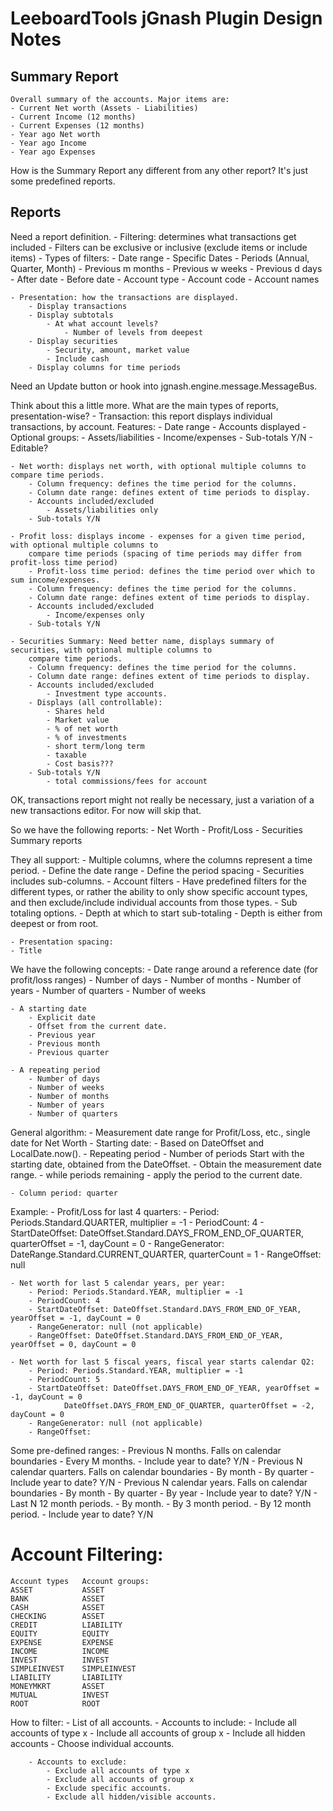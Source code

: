 # LeeboardTools jGnash Plugin Design Notes
## Summary Report
    Overall summary of the accounts. Major items are:
    - Current Net worth (Assets - Liabilities)
    - Current Income (12 months)
    - Current Expenses (12 months)
    - Year ago Net worth
    - Year ago Income
    - Year ago Expenses

How is the Summary Report any different from any other report?
It's just some predefined reports.

## Reports
Need a report definition.
    - Filtering: determines what transactions get included
        - Filters can be exclusive or inclusive (exclude items or include items)
        - Types of filters:
            - Date range
                - Specific Dates
                - Periods (Annual, Quarter, Month)
                - Previous m months
                - Previous w weeks
                - Previous d days
                - After date
                - Before date
            - Account type
            - Account code
            - Account names

    - Presentation: how the transactions are displayed.
        - Display transactions
        - Display subtotals
            - At what account levels?
                - Number of levels from deepest
        - Display securities
            - Security, amount, market value
            - Include cash
        - Display columns for time periods


Need an Update button or hook into jgnash.engine.message.MessageBus.


Think about this a little more. What are the main types of reports, presentation-wise?
    - Transaction: this report displays individual transactions, by account. 
        Features:
        - Date range
        - Accounts displayed
            - Optional groups:
                - Assets/liabilities
                - Income/expenses
        - Sub-totals Y/N
        - Editable?

    - Net worth: displays net worth, with optional multiple columns to compare time periods.
        - Column frequency: defines the time period for the columns.
        - Column date range: defines extent of time periods to display.
        - Accounts included/excluded
            - Assets/liabilities only
        - Sub-totals Y/N

    - Profit loss: displays income - expenses for a given time period, with optional multiple columns to
        compare time periods (spacing of time periods may differ from profit-loss time period)
        - Profit-loss time period: defines the time period over which to sum income/expenses.
        - Column frequency: defines the time period for the columns.
        - Column date range: defines extent of time periods to display.
        - Accounts included/excluded
            - Income/expenses only
        - Sub-totals Y/N

    - Securities Summary: Need better name, displays summary of securities, with optional multiple columns to
        compare time periods.
        - Column frequency: defines the time period for the columns.
        - Column date range: defines extent of time periods to display.
        - Accounts included/excluded
            - Investment type accounts.
        - Displays (all controllable):
            - Shares held
            - Market value
            - % of net worth
            - % of investments
            - short term/long term
            - taxable
            - Cost basis???
        - Sub-totals Y/N
            - total commissions/fees for account

OK, transactions report might not really be necessary, just a variation of a new transactions editor. For
now will skip that.

So we have the following reports:
    - Net Worth
    - Profit/Loss
    - Securities Summary reports

They all support:
    - Multiple columns, where the columns represent a time period.
        - Define the date range
        - Define the period spacing
    - Securities includes sub-columns.
    - Account filters
        - Have predefined filters for the different types, or rather the ability to only
            show specific account types, and then exclude/include individual accounts
            from those types.
    - Sub totaling options.
        - Depth at which to start sub-totaling
            - Depth is either from deepest or from root.
    
    - Presentation spacing:
    - Title


We have the following concepts:
    - Date range around a reference date (for profit/loss ranges)
        - Number of days
        - Number of months
        - Number of years
        - Number of quarters
        - Number of weeks

    - A starting date
        - Explicit date
        - Offset from the current date.
        - Previous year
        - Previous month
        - Previous quarter

    - A repeating period
        - Number of days
        - Number of weeks
        - Number of months
        - Number of years
        - Number of quarters

General algorithm:
    - Measurement date range for Profit/Loss, etc., single date for Net Worth
    - Starting date:
        - Based on DateOffset and LocalDate.now().
    - Repeating period
    - Number of periods
    Start with the starting date, obtained from the DateOffset.
        - Obtain the measurement date range.
        - while periods remaining
        - apply the period to the current date.

    - Column period: quarter


Example:
    - Profit/Loss for last 4 quarters:
        - Period: Periods.Standard.QUARTER, multiplier = -1
        - PeriodCount: 4
        - StartDateOffset: DateOffset.Standard.DAYS_FROM_END_OF_QUARTER, quarterOffset = -1, dayCount = 0
        - RangeGenerator: DateRange.Standard.CURRENT_QUARTER, quarterCount = 1
        - RangeOffset: null

    - Net worth for last 5 calendar years, per year:
        - Period: Periods.Standard.YEAR, multiplier = -1
        - PeriodCount: 4
        - StartDateOffset: DateOffset.Standard.DAYS_FROM_END_OF_YEAR, yearOffset = -1, dayCount = 0
        - RangeGenerator: null (not applicable)
        - RangeOffset: DateOffset.Standard.DAYS_FROM_END_OF_YEAR, yearOffset = 0, dayCount = 0

    - Net worth for last 5 fiscal years, fiscal year starts calendar Q2:
        - Period: Periods.Standard.YEAR, multiplier = -1
        - PeriodCount: 5
        - StartDateOffset: DateOffset.DAYS_FROM_END_OF_YEAR, yearOffset = -1, dayCount = 0
                DateOffset.DAYS_FROM_END_OF_QUARTER, quarterOffset = -2, dayCount = 0
        - RangeGenerator: null (not applicable)
        - RangeOffset: 


Some pre-defined ranges:
    - Previous N months. Falls on calendar boundaries
        - Every M months.
        - Include year to date? Y/N
    - Previous N calendar quarters. Falls on calendar boundaries
        - By month
        - By quarter
        - Include year to date? Y/N
    - Previous N calendar years. Falls on calendar boundaries
        - By month
        - By quarter
        - By year
        - Include year to date? Y/N
    - Last N 12 month periods.
        - By month.
        - By 3 month period.
        - By 12 month period.
        - Include year to date? Y/N


# Account Filtering:
    Account types   Account groups:
    ASSET           ASSET
    BANK            ASSET
    CASH            ASSET
    CHECKING        ASSET
    CREDIT          LIABILITY
    EQUITY          EQUITY
    EXPENSE         EXPENSE
    INCOME          INCOME
    INVEST          INVEST
    SIMPLEINVEST    SIMPLEINVEST
    LIABILITY       LIABILITY
    MONEYMKRT       ASSET
    MUTUAL          INVEST
    ROOT            ROOT


How to filter:
    - List of all accounts.
        - Accounts to include:
            - Include all accounts of type x
            - Include all accounts of group x
            - Include all hidden accounts
            - Choose individual accounts.

        - Accounts to exclude:
            - Exclude all accounts of type x
            - Exclude all accounts of group x
            - Exclude specific accounts.
            - Exclude all hidden/visible accounts.
